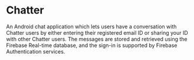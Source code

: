# Chatter
An Android chat application which lets users have a conversation with Chatter users by either entering their registered email ID or sharing your ID with other Chatter users.
The messages are stored and retrieved using the Firebase Real-time database, and the sign-in is supported by Firebase Authentication services.

